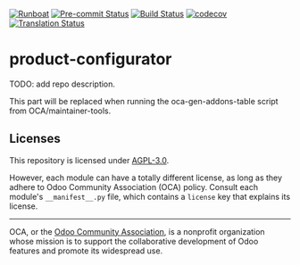 
[![Runboat](https://img.shields.io/badge/runboat-Try%20me-875A7B.png)](https://runboat.odoo-community.org/builds?repo=OCA/product-configurator&target_branch=15.0)
[![Pre-commit Status](https://github.com/OCA/product-configurator/actions/workflows/pre-commit.yml/badge.svg?branch=15.0)](https://github.com/OCA/product-configurator/actions/workflows/pre-commit.yml?query=branch%3A15.0)
[![Build Status](https://github.com/OCA/product-configurator/actions/workflows/test.yml/badge.svg?branch=15.0)](https://github.com/OCA/product-configurator/actions/workflows/test.yml?query=branch%3A15.0)
[![codecov](https://codecov.io/gh/OCA/product-configurator/branch/15.0/graph/badge.svg)](https://codecov.io/gh/OCA/product-configurator)
[![Translation Status](https://translation.odoo-community.org/widgets/product-configurator-15-0/-/svg-badge.svg)](https://translation.odoo-community.org/engage/product-configurator-15-0/?utm_source=widget)

<!-- /!\ do not modify above this line -->

# product-configurator

TODO: add repo description.

<!-- /!\ do not modify below this line -->

<!-- prettier-ignore-start -->

[//]: # (addons)

This part will be replaced when running the oca-gen-addons-table script from OCA/maintainer-tools.

[//]: # (end addons)

<!-- prettier-ignore-end -->

## Licenses

This repository is licensed under [AGPL-3.0](LICENSE).

However, each module can have a totally different license, as long as they adhere to Odoo Community Association (OCA)
policy. Consult each module's `__manifest__.py` file, which contains a `license` key
that explains its license.

----
OCA, or the [Odoo Community Association](http://odoo-community.org/), is a nonprofit
organization whose mission is to support the collaborative development of Odoo features
and promote its widespread use.
